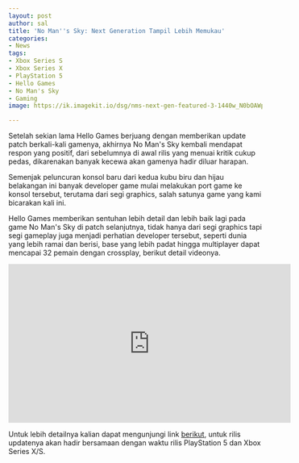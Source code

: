 ```yaml
---
layout: post
author: sal
title: 'No Man''s Sky: Next Generation Tampil Lebih Memukau'
categories:
- News
tags:
- Xbox Series S
- Xbox Series X
- PlayStation 5
- Hello Games
- No Man's Sky
- Gaming
image: https://ik.imagekit.io/dsg/nms-next-gen-featured-3-1440w_N0bOAWpiUxmc.jpg

---
```

Setelah sekian lama Hello Games berjuang dengan memberikan update patch berkali-kali gamenya, akhirnya No Man's Sky kembali mendapat respon yang positif, dari sebelumnya di awal rilis yang menuai kritik cukup pedas, dikarenakan banyak kecewa akan gamenya hadir diluar harapan.

Semenjak peluncuran konsol baru dari kedua kubu biru dan hijau belakangan ini banyak developer game mulai melakukan port game ke konsol tersebut, terutama dari segi graphics, salah satunya game yang kami bicarakan kali ini.

Hello Games memberikan sentuhan lebih detail dan lebih baik lagi pada game No Man's Sky di patch selanjutnya, tidak hanya dari segi graphics tapi segi gameplay juga menjadi perhatian developer tersebut, seperti dunia yang lebih ramai dan berisi, base yang lebih padat hingga multiplayer dapat mencapai 32 pemain dengan crossplay, berikut detail videonya.

<div class="embed-container">
<iframe width="560" height="315" src="https://www.youtube.com/embed/jRnOtGftJek" frameborder="0" allow="accelerometer; autoplay; clipboard-write; encrypted-media; gyroscope; picture-in-picture" allowfullscreen></iframe>
</div>

Untuk lebih detailnya kalian dapat mengunjungi link [berikut](https://www.nomanssky.com/next-generation-update/), untuk rilis updatenya akan hadir bersamaan dengan waktu rilis PlayStation 5 dan Xbox Series X/S.